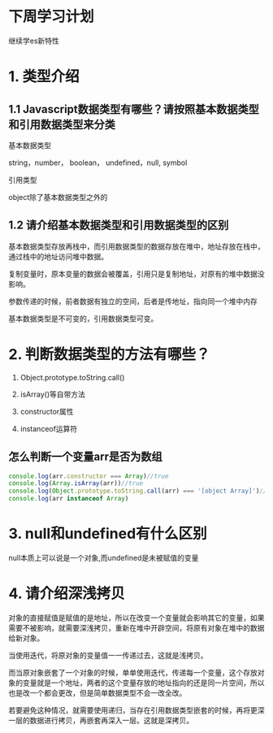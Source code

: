 # 下周学习计划

继续学es新特性

# 1. 类型介绍

## 1.1 Javascript数据类型有哪些？请按照基本数据类型和引用数据类型来分类

基本数据类型

string，number， boolean， undefined，null, symbol

引用类型

object除了基本数据类型之外的

## 1.2 请介绍基本数据类型和引用数据类型的区别

基本数据类型存放再栈中，而引用数据类型的数据存放在堆中，地址存放在栈中，通过栈中的地址访问堆中数据。

复制变量时，原本变量的数据会被覆盖，引用只是复制地址，对原有的堆中数据没影响。

参数传递的时候，前者数据有独立的空间，后者是传地址，指向同一个堆中内存

基本数据类型是不可变的，引用数据类型可变。

# 2. 判断数据类型的方法有哪些？

1. Object.prototype.toString.call()

2. isArray()等自带方法

3. constructor属性

4. instanceof运算符

## 怎么判断一个变量arr是否为数组

```js
console.log(arr.constructor === Array)//true
console.log(Array.isArray(arr))//true
console.log(Object.prototype.toString.call(arr) === '[object Array]')//true
console.log(arr instanceof Array)
```

# 3. null和undefined有什么区别

null本质上可以说是一个对象,而undefined是未被赋值的变量

# 4. 请介绍深浅拷贝

对象的直接赋值是赋值的是地址，所以在改变一个变量就会影响其它的变量，如果需要不被影响，就需要深浅拷贝，重新在堆中开辟空间，将原有对象在堆中的数据给新对象。

当使用迭代，将原对象的变量值一一传递过去，这就是浅拷贝。

而当原对象嵌套了一个对象的时候，单单使用迭代，传递每一个变量，这个存放对象的变量就是一个地址，两者的这个变量存放的地址指向的还是同一片空间，所以也是改一个都会更改，但是简单数据类型不会一改全改。

若要避免这种情况，就需要使用递归，当存在引用数据类型嵌套的时候，再将更深一层的数据进行拷贝，再嵌套再深入一层。这就是深拷贝。
